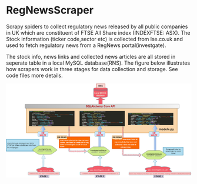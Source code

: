 # RegNewsScraper
Scrapy spiders to collect regulatory news released by all public companies in UK which are constituent of FTSE All Share index (INDEXFTSE: ASX). The Stock information (ticker code,sector etc) is collected from lse.co.uk and used to fetch regulatory news from a RegNews portal(investgate). 

The stock info, news links and collected news articles  are all stored in seperate table in a local MySQL database(RNS). The figure below illustrates how
scrapers work in three stages for data collection and storage. See code files more details. 

![img](https://raw.githubusercontent.com/JoseJimmy/RegNewsScraper/master/investgate/doc/RegNewsScaper.png)
